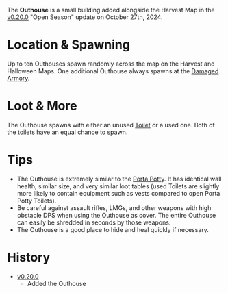 The **Outhouse** is a small building added alongside the Harvest Map in the [v0.20.0](https://github.com/HasangerGames/suroi/releases/tag/v0.20.0) "Open Season" update on October 27th, 2024. 

# Location & Spawning

Up to ten Outhouses spawn randomly across the map on the Harvest and Halloween Maps. One additional Outhouse always spawns at the [Damaged Armory](/buildings/armory).

# Loot & More

The Outhouse spawns with either an unused [Toilet](/obstacles/toilets) or a used one. Both of the toilets have an equal chance to spawn.

# Tips

- The Outhouse is extremely similar to the [Porta Potty](/buildings/porta_potty). It has identical wall health, similar size, and very similar loot tables (used Toilets are slightly more likely to contain equipment such as vests compared to open Porta Potty Toilets).
- Be careful against assault rifles, LMGs, and other weapons with high obstacle DPS when using the Outhouse as cover. The entire Outhouse can easily be shredded in seconds by those weapons.
- The Outhouse is a good place to hide and heal quickly if necessary.

# History

- [v0.20.0](https://github.com/HasangerGames/suroi/releases/tag/v0.20.0)
  - Added the Outhouse
